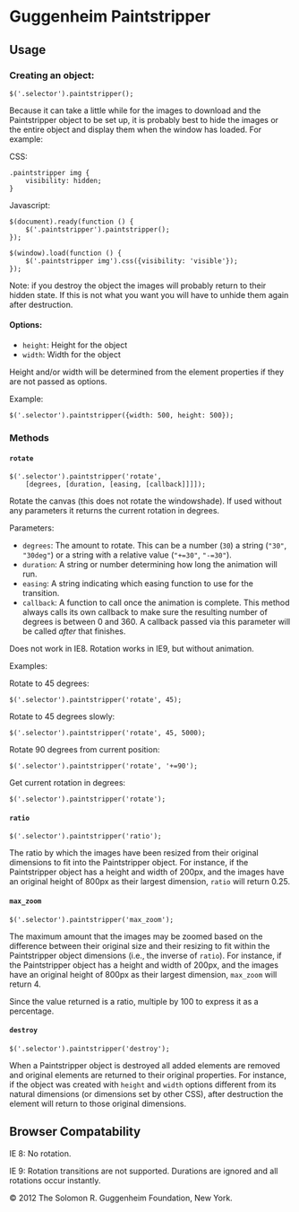 Guggenheim Paintstripper
========================

## Usage

### Creating an object:

    $('.selector').paintstripper();

Because it can take a little while for the images to download and the 
Paintstripper object to be set up, it is probably best to hide the images or the 
entire object and display them when the window has loaded. For example:

CSS:

    .paintstripper img {
        visibility: hidden;
    }

Javascript:

    $(document).ready(function () {
        $('.paintstripper').paintstripper();
    });

    $(window).load(function () {
        $('.paintstripper img').css({visibility: 'visible'});
    });

Note: if you destroy the object the images will probably return to their hidden
state. If this is not what you want you will have to unhide them again after 
destruction.

#### Options:

* ```height```: Height for the object
* ```width```: Width for the object

Height and/or width will be determined from the element properties if they are
not passed as options.

Example:

    $('.selector').paintstripper({width: 500, height: 500});

### Methods

#### ```rotate```

    $('.selector').paintstripper('rotate', 
        [degrees, [duration, [easing, [callback]]]]);

Rotate the canvas (this does not rotate the windowshade). If used without any
parameters it returns the current rotation in degrees.

Parameters:

* ```degrees```: The amount to rotate. This can be a number (```30```) a string
(```"30"```, ```"30deg"```) or a string with a relative value (```"+=30"```, 
```"-=30"```).
* ```duration```: A string or number determining how long the animation will 
run.
* ```easing```: A string indicating which easing function to use for the 
transition.
* ```callback```: A function to call once the animation is complete. This method
always calls its own callback to make sure the resulting number of degrees 
is between 0 and 360. A callback passed via this parameter will be called 
*after* that finishes.

Does not work in IE8. Rotation works in IE9, but without animation.

Examples:

Rotate to 45 degrees:

    $('.selector').paintstripper('rotate', 45);
        
Rotate to 45 degrees slowly:

    $('.selector').paintstripper('rotate', 45, 5000);

Rotate 90 degrees from current position:

    $('.selector').paintstripper('rotate', '+=90');

Get current rotation in degrees:

    $('.selector').paintstripper('rotate');


#### ```ratio```

    $('.selector').paintstripper('ratio');

The ratio by which the images have been resized from their original dimensions 
to fit into the Paintstripper object. For instance, if the Paintstripper object 
has a height and width of 200px, and the images have an original height of 
800px as their largest dimension, ```ratio``` will return 0.25.

#### ```max_zoom```

    $('.selector').paintstripper('max_zoom');

The maximum amount that the images may be zoomed based on the difference between
their original size and their resizing to fit within the Paintstripper object 
dimensions (i.e., the inverse of ```ratio```). For instance, if the 
Paintstripper object has a height and width of 200px, and the images have an 
original height of 800px as their largest dimension, ```max_zoom``` will 
return 4. 

Since the value returned is a ratio, multiple by 100 to express it as a 
percentage.

#### ```destroy```

    $('.selector').paintstripper('destroy');

When a Paintstripper object is destroyed all added elements are removed and 
original elements are returned to their original properties. For instance, if
the object was created with ```height``` and ```width``` options different from
its natural dimensions (or dimensions set by other CSS), after destruction the
element will return to those original dimensions.

## Browser Compatability

IE 8: No rotation.

IE 9: Rotation transitions are not supported. Durations are ignored and all
rotations occur instantly.

© 2012 The Solomon R. Guggenheim Foundation, New York.

